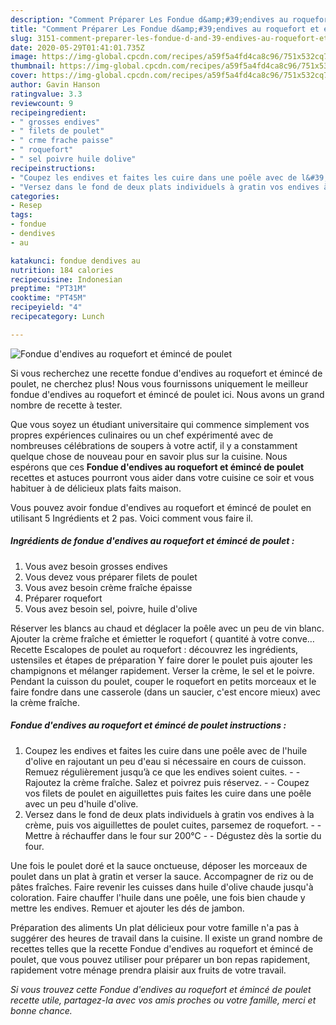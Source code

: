 ```yaml
---
description: "Comment Préparer Les Fondue d&amp;#39;endives au roquefort et émincé de poulet"
title: "Comment Préparer Les Fondue d&amp;#39;endives au roquefort et émincé de poulet"
slug: 3151-comment-preparer-les-fondue-d-and-39-endives-au-roquefort-et-emince-de-poulet
date: 2020-05-29T01:41:01.735Z
image: https://img-global.cpcdn.com/recipes/a59f5a4fd4ca8c96/751x532cq70/fondue-dendives-au-roquefort-et-emince-de-poulet-photo-principale-de-la-recette.jpg
thumbnail: https://img-global.cpcdn.com/recipes/a59f5a4fd4ca8c96/751x532cq70/fondue-dendives-au-roquefort-et-emince-de-poulet-photo-principale-de-la-recette.jpg
cover: https://img-global.cpcdn.com/recipes/a59f5a4fd4ca8c96/751x532cq70/fondue-dendives-au-roquefort-et-emince-de-poulet-photo-principale-de-la-recette.jpg
author: Gavin Hanson
ratingvalue: 3.3
reviewcount: 9
recipeingredient:
- " grosses endives"
- " filets de poulet"
- " crme frache paisse"
- " roquefort"
- " sel poivre huile dolive"
recipeinstructions:
- "Coupez les endives et faites les cuire dans une poêle avec de l&#39;huile d&#39;olive en rajoutant un peu d&#39;eau si nécessaire en cours de cuisson. Remuez régulièrement jusqu’à ce que les endives soient cuites.  Rajoutez la crème fraîche. Salez et poivrez puis réservez.  Coupez vos filets de poulet en aiguillettes puis faites les cuire dans une poêle avec un peu d&#39;huile d&#39;olive."
- "Versez dans le fond de deux plats individuels à gratin vos endives à la crème, puis vos aiguillettes de poulet cuites, parsemez de roquefort.  Mettre à réchauffer dans le four sur 200°C  Dégustez dès la sortie du four."
categories:
- Resep
tags:
- fondue
- dendives
- au

katakunci: fondue dendives au 
nutrition: 184 calories
recipecuisine: Indonesian
preptime: "PT31M"
cooktime: "PT45M"
recipeyield: "4"
recipecategory: Lunch

---
```



![Fondue d&#39;endives au roquefort et émincé de poulet](https://img-global.cpcdn.com/recipes/a59f5a4fd4ca8c96/751x532cq70/fondue-dendives-au-roquefort-et-emince-de-poulet-photo-principale-de-la-recette.jpg)

Si vous recherchez une recette fondue d&#39;endives au roquefort et émincé de poulet, ne cherchez plus! Nous vous fournissons uniquement le meilleur fondue d&#39;endives au roquefort et émincé de poulet ici. Nous avons un grand nombre de recette à tester.

Que vous soyez un étudiant universitaire qui commence simplement vos propres expériences culinaires ou un chef expérimenté avec de nombreuses célébrations de soupers à votre actif, il y a constamment quelque chose de nouveau pour en savoir plus sur la cuisine. Nous espérons que ces <strong> Fondue d&#39;endives au roquefort et émincé de poulet </strong> recettes et astuces pourront vous aider dans votre cuisine ce soir et vous habituer à de délicieux plats faits maison.

<!--inarticleads1-->

Vous pouvez avoir fondue d&#39;endives au roquefort et émincé de poulet en utilisant 5 Ingrédients et 2 pas. Voici comment vous faire il.

##### Ingrédients de fondue d&#39;endives au roquefort et émincé de poulet :

1. Vous avez besoin  grosses endives
1. Vous devez vous préparer  filets de poulet
1. Vous avez besoin  crème fraîche épaisse
1. Préparer  roquefort
1. Vous avez besoin  sel, poivre, huile d&#39;olive


Réserver les blancs au chaud et déglacer la poêle avec un peu de vin blanc. Ajouter la crème fraîche et émietter le roquefort ( quantité à votre conve… Recette Escalopes de poulet au roquefort : découvrez les ingrédients, ustensiles et étapes de préparation Y faire dorer le poulet puis ajouter les champignons et mélanger rapidement. Verser la crème, le sel et le poivre. Pendant la cuisson du poulet, couper le roquefort en petits morceaux et le faire fondre dans une casserole (dans un saucier, c&#39;est encore mieux) avec la crème fraîche. 

<!--inarticleads2-->

##### Fondue d&#39;endives au roquefort et émincé de poulet instructions :

1. Coupez les endives et faites les cuire dans une poêle avec de l&#39;huile d&#39;olive en rajoutant un peu d&#39;eau si nécessaire en cours de cuisson. Remuez régulièrement jusqu’à ce que les endives soient cuites. -  - Rajoutez la crème fraîche. Salez et poivrez puis réservez. -  - Coupez vos filets de poulet en aiguillettes puis faites les cuire dans une poêle avec un peu d&#39;huile d&#39;olive.
1. Versez dans le fond de deux plats individuels à gratin vos endives à la crème, puis vos aiguillettes de poulet cuites, parsemez de roquefort. -  - Mettre à réchauffer dans le four sur 200°C -  - Dégustez dès la sortie du four.


Une fois le poulet doré et la sauce onctueuse, déposer les morceaux de poulet dans un plat à gratin et verser la sauce. Accompagner de riz ou de pâtes fraîches. Faire revenir les cuisses dans huile d&#39;olive chaude jusqu&#39;à coloration. Faire chauffer l&#39;huile dans une poêle, une fois bien chaude y mettre les endives. Remuer et ajouter les dés de jambon. 

<!--inarticleads1-->

<p>
Préparation des aliments Un plat délicieux pour votre famille n'a pas à suggérer des heures de travail dans la cuisine. Il existe un grand nombre de recettes telles que la recette Fondue d&#39;endives au roquefort et émincé de poulet, que vous pouvez utiliser pour préparer un bon repas rapidement, rapidement votre ménage prendra plaisir aux fruits de votre travail.
</p>

<p>
<i>Si vous trouvez cette Fondue d&#39;endives au roquefort et émincé de poulet recette utile, partagez-la avec vos amis proches ou votre famille, merci et bonne chance.</i>
</p>
